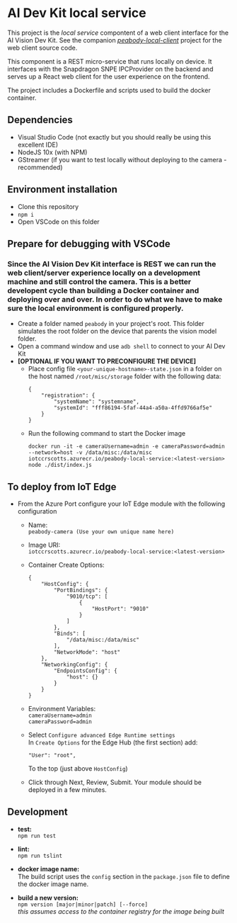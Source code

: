 # AI Dev Kit local service
This project is the *local service* compontent of a web client interface for the AI Vision Dev Kit. See the companion *[peabody-local-client](https://github.com/sseiber/peabody-local-client)* project for the web client source code.

This component is a REST micro-service that runs locally on device. It interfaces with the Snapdragon SNPE IPCProvider on the backend and serves up a React web client for the user experience on the frontend.

The project includes a Dockerfile and scripts used to build the docker container.

## Dependencies
  * Visual Studio Code (not exactly but you should really be using this excellent IDE)
  * NodeJS 10x (with NPM)
  * GStreamer (if you want to test locally without deploying to the camera - recommended)

## Environment installation
  * Clone this repository
  * `npm i`
  * Open VSCode on this folder

## Prepare for debugging with VSCode
### Since the AI Vision Dev Kit interface is REST we can run the web client/server experience locally on a development machine and still control the camera. This is a better developent cycle than building a Docker container and deploying over and over. In order to do what we have to make sure the local environment is configured properly.
  * Create a folder named `peabody` in your project's root. This folder simulates the root folder on the device that parents the vision model folder.
  * Open a command window and use `adb shell` to connect to your AI Dev Kit
  * **[OPTIONAL IF YOU WANT TO PRECONFIGURE THE DEVICE]**
    * Place config file `<your-unique-hostname>-state.json` in a folder on the host named `/root/misc/storage` folder with the following data:  
        ```
        {
            "registration": {
                "systemName": "systemname",
                "systemId": "fff86194-5faf-44a4-a50a-4ffd9766af5e"
            }
        }
        ```
    * Run the following command to start the Docker image  
        ```
        docker run -it -e cameraUsername=admin -e cameraPassword=admin --network=host -v /data/misc:/data/misc iotccrscotts.azurecr.io/peabody-local-service:<latest-version> node ./dist/index.js
        ```
## To deploy from IoT Edge
  * From the Azure Port configure your IoT Edge module with the following configuration  
    * Name:  
    `peabody-camera (Use your own unique name here)`
    * Image URI:  
    `iotccrscotts.azurecr.io/peabody-local-service:<latest-version>`
    * Container Create Options:  
        ```
        {
            "HostConfig": {
                "PortBindings": {
                    "9010/tcp": [
                        {
                            "HostPort": "9010"
                        }
                    ]
                },
                "Binds": [
                    "/data/misc:/data/misc"
                ],
                "NetworkMode": "host"
            },
            "NetworkingConfig": {
                "EndpointsConfig": {
                    "host": {}
                }
            }
        }
        ```
    * Environment Variables:  
    `cameraUsername=admin`  
    `cameraPassword=admin`

    * Select `Configure advanced Edge Runtime settings`  
    In `Create Options` for the Edge Hub (the first section) add:  
        ```
        "User": "root",
        ```
      To the top (just above `HostConfig`)  
    * Click through Next, Review, Submit. Your module should be deployed in a few minutes.


## Development
  * **test:**  
  `npm run test`  

  * **lint:**  
  `npm run tslint`

  * **docker image name:**  
  The build script uses the `config` section in the `package.json` file to define the docker image name.

  * **build a new version:**  
  `npm version [major|minor|patch] [--force]`  
  *this assumes access to the container registry for the image being built*
